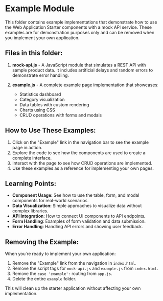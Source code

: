 # Example Module

This folder contains example implementations that demonstrate how to use the Web Application Starter components with a mock API service. These examples are for demonstration purposes only and can be removed when you implement your own application.

## Files in this folder:

1. **mock-api.js** - A JavaScript module that simulates a REST API with sample product data. It includes artificial delays and random errors to demonstrate error handling.

2. **example.js** - A complete example page implementation that showcases:
    - Statistics dashboard
    - Category visualization
    - Data tables with custom rendering
    - Charts using CSS
    - CRUD operations with forms and modals

## How to Use These Examples:

1. Click on the "Example" link in the navigation bar to see the example page in action.
2. Explore the code to see how the components are used to create a complete interface.
3. Interact with the page to see how CRUD operations are implemented.
4. Use these examples as a reference for implementing your own pages.

## Learning Points:

- **Component Usage**: See how to use the table, form, and modal components for real-world scenarios.
- **Data Visualization**: Simple approaches to visualize data without complex libraries.
- **API Integration**: How to connect UI components to API endpoints.
- **Form Handling**: Examples of form validation and data submission.
- **Error Handling**: Handling API errors and showing user feedback.

## Removing the Example:

When you're ready to implement your own application:

1. Remove the "Example" link from the navigation in `index.html`.
2. Remove the script tags for `mock-api.js` and `example.js` from `index.html`.
3. Remove the `case 'example':` routing from `app.js`.
4. Delete the entire `example` folder.

This will clean up the starter application without affecting your own implementation.
